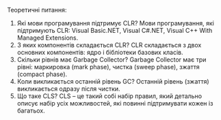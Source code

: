 Теоретичні питання:
1.	Які мови програмування підтримує CLR?
Мови програмування, які підтримують CLR: Visual Basic.NET, Visual C#.NET, Visual C++ With Managed Extensions.
2.	З яких компонентів складається CLR?
CLR складається з двох основних компонентів: ядро і бібліотеки базових класів.
3.	Скільки рівнів має Garbage Collector?
Garbage Collector має три рівні: маркировка (mark phase), чистка (sweep phase), зжаття (compact phase).
4.	Коли викликається останній рівень GC?
Останній рівень (зжаття) викликається одразу після чистки.
5.	Що таке CLS?
CLS – це такий собі набір правил, який детально описує набір усіх можливостей, які повинні підтримувати кожен із багатьох.
